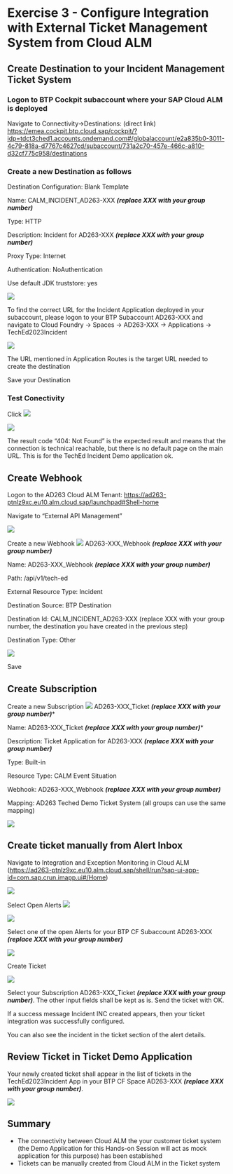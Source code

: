 # Exercise 3 - Configure Integration with External Ticket Management System from Cloud ALM

## Create Destination to your Incident Management Ticket System

### Logon to BTP Cockpit subaccount where your SAP Cloud ALM is deployed

Navigate to Connectivity->Destinations: (direct link) <https://emea.cockpit.btp.cloud.sap/cockpit/?idp=tdct3ched1.accounts.ondemand.com#/globalaccount/e2a835b0-3011-4c79-818a-d7767c4627cd/subaccount/731a2c70-457e-466c-a810-d32cf775c958/destinations>

### Create a new Destination as follows

Destination Configuration: Blank Template

Name: CALM\_INCIDENT\_AD263-XXX ***(replace XXX with your group number)***

Type: HTTP

Description: Incident for AD263-XXX ***(replace XXX with your group number)***

Proxy Type: Internet

Authentication: NoAuthentication

Use default JDK truststore: yes

![](./images/001.png)

To find the correct URL for the Incident Application deployed in your subaccount, please logon to your BTP Subaccount AD263-XXX and navigate to Cloud Foundry -> Spaces -> AD263-XXX -> Applications -> TechEd2023Incident

![](./images/002.png)

The URL mentioned in Application Routes is the target URL needed to create the destination

Save your Destination

### Test Conectivity

Click ![](./images/003.png)

![](./images/004.png)

The result code “404: Not Found” is the expected result and means that the connection is technical reachable, but there is no default page on the main URL. This is for the TechEd Incident Demo application ok.

## Create Webhook

Logon to the AD263 Cloud ALM Tenant: <https://ad263-ptnlz9xc.eu10.alm.cloud.sap/launchpad#Shell-home>

Navigate to “External API Management”

![](./images/005.png)

Create a new Webhook ![](./images/006.png) AD263-XXX\_Webhook ***(replace XXX with your group number)***

Name: AD263-XXX\_Webhook ***(replace XXX with your group number)***

Path: /api/v1/tech-ed

External Resource Type: Incident

Destination Source: BTP Destination

Destination Id: CALM\_INCIDENT\_AD263-XXX (replace XXX with your group number, the destination you have created in the previous step)

Destination Type: Other

![](./images/007.png)

Save

## Create Subscription

Create a new Subscription ![](008.png) AD263-XXX\_Ticket ***(replace XXX with your group number)****

Name: AD263-XXX\_Ticket ***(replace XXX with your group number)****

Description: Ticket Application for AD263-XXX ***(replace XXX with your group number)***

Type: Built-in

Resource Type: CALM Event Situation

Webhook: AD263-XXX\_Webhook ***(replace XXX with your group number)***

Mapping: AD263 Teched Demo Ticket System (all groups can use the same mapping)

![](./images/009.png)

## Create ticket manually from Alert Inbox

Navigate to Integration and Exception Monitoring in Cloud ALM (<https://ad263-ptnlz9xc.eu10.alm.cloud.sap/shell/run?sap-ui-app-id=com.sap.crun.imapp.ui#/Home>)

![](./images/010.png)

Select Open Alerts ![](./images/011.png)

![](./images/012.png)

Select one of the open Alerts for your BTP CF Subaccount AD263-XXX ***(replace XXX with your group number)***

![](./images/013.png)

Create Ticket

![](./images/014.png)

Select your Subscription AD263-XXX\_Ticket ***(replace XXX with your group number)***. The other input fields shall be kept as is. Send the ticket with OK.

If a success message Incident INC<XXXXX> created appears, then your ticket integration was successfully configured.

You can also see the incident in the ticket section of the alert details.

## Review Ticket in Ticket Demo Application

Your newly created ticket shall appear in the list of tickets in the TechEd2023Incident App in your BTP CF Space AD263-XXX ***(replace XXX with your group number)***.

![](./images/015.png)

## Summary

- The connectivity between Cloud ALM the your customer ticket system (the Demo Application for this Hands-on Session will act as mock application for this purpose) has been established
- Tickets can be manually created from Cloud ALM in the Ticket system

